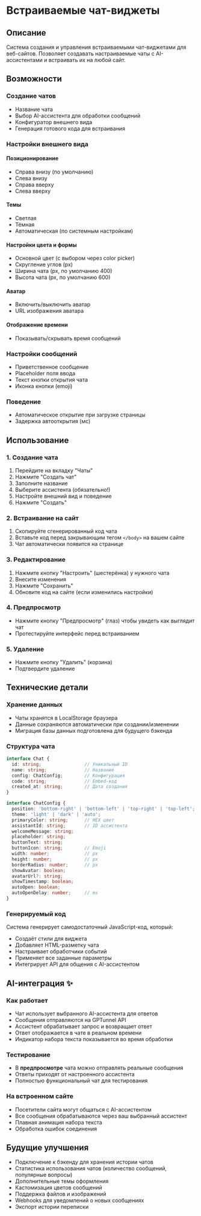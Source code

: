 # Встраиваемые чат-виджеты

## Описание
Система создания и управления встраиваемыми чат-виджетами для веб-сайтов. Позволяет создавать настраиваемые чаты с AI-ассистентами и встраивать их на любой сайт.

## Возможности

### Создание чатов
- Название чата
- Выбор AI-ассистента для обработки сообщений
- Конфигуратор внешнего вида
- Генерация готового кода для встраивания

### Настройки внешнего вида

#### Позиционирование
- Справа внизу (по умолчанию)
- Слева внизу
- Справа вверху
- Слева вверху

#### Темы
- Светлая
- Тёмная
- Автоматическая (по системным настройкам)

#### Настройки цвета и формы
- Основной цвет (с выбором через color picker)
- Скругление углов (px)
- Ширина чата (px, по умолчанию 400)
- Высота чата (px, по умолчанию 600)

#### Аватар
- Включить/выключить аватар
- URL изображения аватара

#### Отображение времени
- Показывать/скрывать время сообщений

### Настройки сообщений
- Приветственное сообщение
- Placeholder поля ввода
- Текст кнопки открытия чата
- Иконка кнопки (emoji)

### Поведение
- Автоматическое открытие при загрузке страницы
- Задержка автооткрытия (мс)

## Использование

### 1. Создание чата
1. Перейдите на вкладку "Чаты"
2. Нажмите "Создать чат"
3. Заполните название
4. Выберите ассистента (обязательно!)
5. Настройте внешний вид и поведение
6. Нажмите "Создать"

### 2. Встраивание на сайт
1. Скопируйте сгенерированный код чата
2. Вставьте код перед закрывающим тегом `</body>` на вашем сайте
3. Чат автоматически появится на странице

### 3. Редактирование
1. Нажмите кнопку "Настроить" (шестерёнка) у нужного чата
2. Внесите изменения
3. Нажмите "Сохранить"
4. Обновите код на сайте (если изменились настройки)

### 4. Предпросмотр
- Нажмите кнопку "Предпросмотр" (глаз) чтобы увидеть как выглядит чат
- Протестируйте интерфейс перед встраиванием

### 5. Удаление
- Нажмите кнопку "Удалить" (корзина)
- Подтвердите удаление

## Технические детали

### Хранение данных
- Чаты хранятся в LocalStorage браузера
- Данные сохраняются автоматически при создании/изменении
- Миграция базы данных подготовлена для будущего бэкенда

### Структура чата
```typescript
interface Chat {
  id: string;                // Уникальный ID
  name: string;              // Название
  config: ChatConfig;        // Конфигурация
  code: string;              // Embed-код
  created_at: string;        // Дата создания
}

interface ChatConfig {
  position: 'bottom-right' | 'bottom-left' | 'top-right' | 'top-left';
  theme: 'light' | 'dark' | 'auto';
  primaryColor: string;      // HEX цвет
  assistantId: string;       // ID ассистента
  welcomeMessage: string;
  placeholder: string;
  buttonText: string;
  buttonIcon: string;        // Emoji
  width: number;             // px
  height: number;            // px
  borderRadius: number;      // px
  showAvatar: boolean;
  avatarUrl?: string;
  showTimestamp: boolean;
  autoOpen: boolean;
  autoOpenDelay: number;     // ms
}
```

### Генерируемый код
Система генерирует самодостаточный JavaScript-код, который:
- Создаёт стили для виджета
- Добавляет HTML-разметку чата
- Настраивает обработчики событий
- Применяет все заданные параметры
- Интегрирует API для общения с AI-ассистентом

## AI-интеграция ✨

### Как работает
- Чат использует выбранного AI-ассистента для ответов
- Сообщения отправляются на GPTunnel API
- Ассистент обрабатывает запрос и возвращает ответ
- Ответ отображается в чате в реальном времени
- Индикатор набора текста показывается во время обработки

### Тестирование
- В **предпросмотре** чата можно отправлять реальные сообщения
- Ответы приходят от настроенного ассистента
- Полностью функциональный чат для тестирования

### На встроенном сайте
- Посетители сайта могут общаться с AI-ассистентом
- Все сообщения обрабатываются через ваш выбранный ассистент
- Плавная анимация набора текста
- Обработка ошибок соединения

## Будущие улучшения
- Подключение к бэкенду для хранения истории чатов
- Статистика использования чатов (количество сообщений, популярные вопросы)
- Дополнительные темы оформления
- Кастомизация цветов сообщений
- Поддержка файлов и изображений
- Webhooks для уведомлений о новых сообщениях
- Экспорт истории переписки